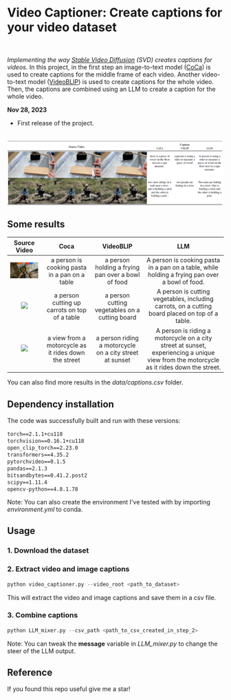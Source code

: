 # Video Captioner: Create captions for your video dataset

<br>

_Implementing the way [Stable Video Diffusion](https://static1.squarespace.com/static/6213c340453c3f502425776e/t/655ce779b9d47d342a93c890/1700587395994/stable_video_diffusion.pdf) (SVD) creates captions for videos._
In this project, in the first step an image-to-text model ([CoCa](https://github.com/mlfoundations/open_clip/tree/main)) is used to create captions for the middle frame of each video. Another video-to-text model ([VideoBLIP](https://github.com/yukw777/VideoBLIP/tree/main)) is used to create captions for the whole video. Then, the captions are combined using an LLM to create a caption for the whole video.

**Nov 28, 2023**
* First release of the project.

<br>

<img src="./assets/ov.PNG" align="center"/>

## Some results

| Source Video| Coca | VideoBLIP | LLM |
|:-------------------------------:|:--------------------------------------------------:| :--------------------------------------------------:| :--------------------------------------------------:|
|<img src="assets/video_64605.gif" width="200"> | a person is cooking pasta in a pan on a table | a person holding a frying pan over a bowl of food | A person is cooking pasta in a pan on a table, while holding a frying pan over a bowl of food. |
|<img src="assets/video_67000.gif" width="200"> | a person cutting up carrots on top of a table | a person cutting vegetables on a cutting board | A person is cutting vegetables, including carrots, on a cutting board placed on top of a table. |
|<img src="assets/motorcycle-riding-0.gif" width="200"> | a view from a motorcycle as it rides down the street | a person riding a motorcycle on a city street at sunset | A person is riding a motorcycle on a city street at sunset, experiencing a unique view from the motorcycle as it rides down the street. |

You can also find more results in the _data/captions.csv_ folder.




## Dependency installation

The code was successfully built and run with these versions:

```
torch==2.1.1+cu118
torchvision==0.16.1+cu118
open_clip_torch==2.23.0
transformers==4.35.2
pytorchvideo==0.1.5
pandas==2.1.3
bitsandbytes==0.41.2.post2
scipy==1.11.4
opencv-python==4.8.1.78

```
Note: You can also create the environment I've tested with by importing _environment.yml_ to conda.

## Usage

### 1. Download the dataset
### 2. Extract video and image captions

```python
python video_captioner.py --video_root <path_to_dataset>
```
This will extract the video and image captions and save them in a csv file.

### 3. Combine captions

```python
python LLM_mixer.py --csv_path <path_to_csv_created_in_step_2>
```
Note: You can tweak the __message__ variable in _LLM_mixer.py_ to change the steer of the LLM output.

## Reference 
If you found this repo useful give me a star!